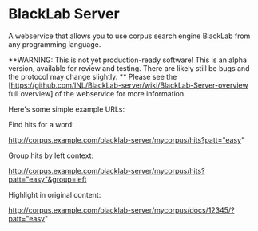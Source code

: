 BlackLab Server
===============

A webservice that allows you to use corpus search engine BlackLab from any programming language.

**WARNING: This is not yet production-ready software! This is an alpha version, available for review and testing. There are likely still be bugs and the protocol may change slightly. **
Please see the [https://github.com/INL/BlackLab-server/wiki/BlackLab-Server-overview full overview] of the webservice for more information.

Here's some simple example URLs:

Find hits for a word:

  http://corpus.example.com/blacklab-server/mycorpus/hits?patt="easy"

Group hits by left context:

  http://corpus.example.com/blacklab-server/mycorpus/hits?patt="easy"&group=left

Highlight in original content:

  http://corpus.example.com/blacklab-server/mycorpus/docs/12345/?patt="easy"

